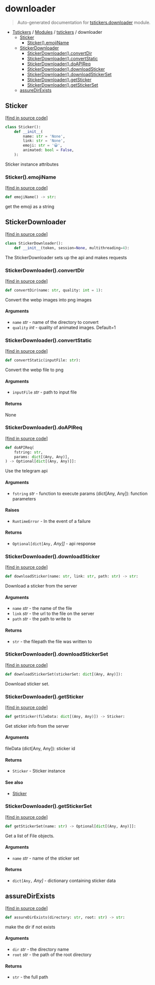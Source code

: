 # downloader

> Auto-generated documentation for [tstickers.downloader](../../tstickers/downloader.py) module.

- [Tstickers](../README.md#tstickers-index) / [Modules](../README.md#tstickers-modules) / [tstickers](index.md#tstickers) / downloader
    - [Sticker](#sticker)
        - [Sticker().emojiName](#stickeremojiname)
    - [StickerDownloader](#stickerdownloader)
        - [StickerDownloader().convertDir](#stickerdownloaderconvertdir)
        - [StickerDownloader().convertStatic](#stickerdownloaderconvertstatic)
        - [StickerDownloader().doAPIReq](#stickerdownloaderdoapireq)
        - [StickerDownloader().downloadSticker](#stickerdownloaderdownloadsticker)
        - [StickerDownloader().downloadStickerSet](#stickerdownloaderdownloadstickerset)
        - [StickerDownloader().getSticker](#stickerdownloadergetsticker)
        - [StickerDownloader().getStickerSet](#stickerdownloadergetstickerset)
    - [assureDirExists](#assuredirexists)

## Sticker

[[find in source code]](../../tstickers/downloader.py#L39)

```python
class Sticker():
    def __init__(
        name: str = 'None',
        link: str = 'None',
        emoji: str = '😀',
        animated: bool = False,
    ):
```

Sticker instance attributes

### Sticker().emojiName

[[find in source code]](../../tstickers/downloader.py#L52)

```python
def emojiName() -> str:
```

get the emoji as a string

## StickerDownloader

[[find in source code]](../../tstickers/downloader.py#L57)

```python
class StickerDownloader():
    def __init__(token, session=None, multithreading=4):
```

The StickerDownloader sets up the api and makes requests

### StickerDownloader().convertDir

[[find in source code]](../../tstickers/downloader.py#L218)

```python
def convertDir(name: str, quality: int = 1):
```

Convert the webp images into png images

#### Arguments

- `name` *str* - name of the directory to convert
- `quality` *int* - quality of animated images. Default=1

### StickerDownloader().convertStatic

[[find in source code]](../../tstickers/downloader.py#L200)

```python
def convertStatic(inputFile: str):
```

Convert the webp file to png

#### Arguments

- `inputFile` *str* - path to input file

#### Returns

None

### StickerDownloader().doAPIReq

[[find in source code]](../../tstickers/downloader.py#L76)

```python
def doAPIReq(
    fstring: str,
    params: dict[(Any, Any)],
) -> Optional[dict[(Any, Any)]]:
```

Use the telegram api

#### Arguments

- `fstring` *str* - function to execute
params (dict[Any, Any]): function parameters

#### Raises

- `RuntimeError` - In the event of a failure

#### Returns

- `Optional[dict[Any,` *Any]]* - api response

### StickerDownloader().downloadSticker

[[find in source code]](../../tstickers/downloader.py#L154)

```python
def downloadSticker(name: str, link: str, path: str) -> str:
```

Download a sticker from the server

#### Arguments

- `name` *str* - the name of the file
- `link` *str* - the url to the file on the server
- `path` *str* - the path to write to

#### Returns

- `str` - the filepath the file was written to

### StickerDownloader().downloadStickerSet

[[find in source code]](../../tstickers/downloader.py#L171)

```python
def downloadStickerSet(stickerSet: dict[(Any, Any)]):
```

Download sticker set.

### StickerDownloader().getSticker

[[find in source code]](../../tstickers/downloader.py#L103)

```python
def getSticker(fileData: dict[(Any, Any)]) -> Sticker:
```

Get sticker info from the server

#### Arguments

fileData (dict[Any, Any]): sticker id

#### Returns

- `Sticker` - Sticker instance

#### See also

- [Sticker](#sticker)

### StickerDownloader().getStickerSet

[[find in source code]](../../tstickers/downloader.py#L122)

```python
def getStickerSet(name: str) -> Optional[dict[(Any, Any)]]:
```

Get a list of File objects.

#### Arguments

- `name` *str* - name of the sticker set

#### Returns

- `dict[Any,` *Any]* - dictionary containing sticker data

## assureDirExists

[[find in source code]](../../tstickers/downloader.py#L20)

```python
def assureDirExists(directory: str, root: str) -> str:
```

make the dir if not exists

#### Arguments

- `dir` *str* - the directory name
- `root` *str* - the path of the root directory

#### Returns

- `str` - the full path

